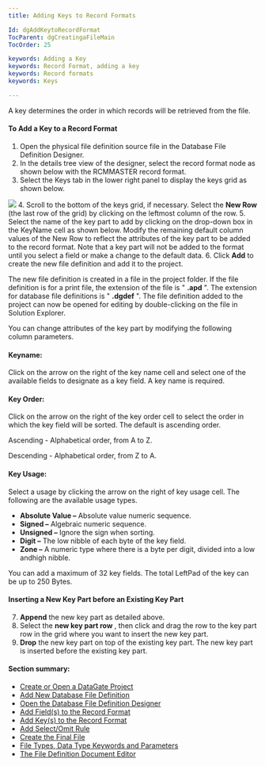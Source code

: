 ```yaml
---
title: Adding Keys to Record Formats

Id: dgAddKeytoRecordFormat
TocParent: dgCreatingaFileMain
TocOrder: 25

keywords: Adding a Key
keywords: Record Format, adding a key
keywords: Record formats
keywords: Keys

---
```


A key determines the order in which records will be retrieved from the file.

#### To Add a Key to a Record Format

1. Open the physical file definition source file in the Database File Definition Designer.
2. In the details tree view of the designer, select the record format node as shown
				below with the RCMMASTER record format.
3. Select the Keys tab in the lower right panel to display the keys grid as shown below.

![](../images/KeysGrid.bmp)
4. Scroll to the bottom of the keys grid, if necessary. Select the **New Row**  (the last
				row of the grid) by clicking on the leftmost column of the row.
5. Select the name of the key part to add by clicking on the drop-down box in the
				KeyName cell as shown below. Modify the remaining default column values of the
				New Row to reflect the attributes of the key part to be added to the record format.
				Note that a key part will not be added to the format until you select a field or make a
				change to the default data.
6. Click **Add**  to create the new file definition and add it to the project.

The new file definition is created in a file in the project folder. If the file definition is for a print file, the extension of the file is " **.apd** ". The extension for database file definitions is " **.dgdef** ". The file definition added to the project can now be opened for editing by double-clicking on the file in Solution Explorer.

You can change attributes of the key part by modifying the following column parameters.

#### Keyname:
Click on the arrow on the right of the key name cell and select one of the available fields to designate as a key field. A key name is required.

#### Key Order:
Click on the arrow on the right of the key order cell to select the order in which the key field will be sorted. The default is ascending order.

Ascending - Alphabetical order, from A to Z.

Descending - Alphabetical order, from Z to A.

#### Key Usage:
Select a usage by clicking the arrow on the right of key usage cell. The following are the available usage types.

- **Absolute Value –** Absolute value numeric sequence.
- **Signed –** Algebraic numeric sequence.
- **Unsigned –** Ignore the sign when sorting.
- **Digit –** The low nibble of each byte of the key field.
- **Zone –** A numeric type where there is a byte per digit, divided into a
				 	low andhigh nibble.

You can add a maximum of 32 key fields. The total LeftPad of the key can be up to 250 Bytes.

#### Inserting a New Key Part before an Existing Key Part

7. **Append**  the new key part as detailed above.
8. Select the **new key part row** , then click and drag the row to the key part row in the
					grid where you want to insert the new key part.
9. **Drop**  the new key part on top of the existing key part. The new key part is inserted
					before the existing key part.

#### Section summary:

- [Create or Open a DataGate Project](dgCreateOrOpenaProject.html)
- [Add New Database File Definition](dgAddNewFileDefinition.html)
- [Open the Database File Definition Designer](dgOpenFDD.html)
- [Add Field(s) to the Record Format](dgAddFieldtoRecordFormat.html)
- [Add Key(s) to the Record Format](dgAddKeytoRecordFormat.html)
- [Add Select/Omit Rule](dgAddSelectOmitRule.html)
- [Create the Final File](dgCreatetheFinalFile.html)
- [File Types, Data Type Keywords and Parameters](dgFileTypesandDataTypes.html)
- [The File Definition Document Editor](dgFileDefinitionDocumentEditor.html)

